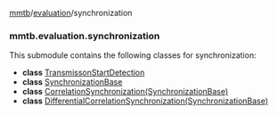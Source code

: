 [mmtb](../../README.md)/[evaluation](../evaluation.md)/synchronization

### mmtb.evaluation.synchronization

This submodule contains the following classes for synchronization:

- **class** [TransmissonStartDetection](./synchronization/TransmissionStartDetection.md)
- **class** [SynchronizationBase](./synchronization/SynchronizationBase.md)
- **class** [CorrelationSynchronization(SynchronizationBase)](./synchronization/CorrelationSynchronization.md)
- **class** [DifferentialCorrelationSynchronization(SynchronizationBase)](./synchronization/DifferentialCorrelationSynchronization.md)